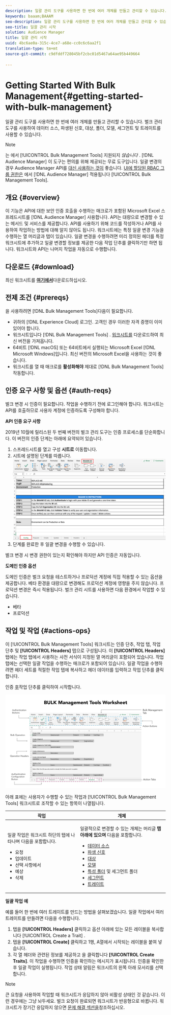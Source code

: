 ```yaml
---
description: 일괄 관리 도구를 사용하면 한 번에 여러 개체를 만들고 관리할 수 있습니다. 벌크 관리 도구를 사용하여 데이터 소스, 파생된 신호, 대상, 폴더, 세그먼트 및 트레이트를 사용할 수 있습니다.
keywords: baaam;BAAAM
seo-description: 일괄 관리 도구를 사용하면 한 번에 여러 개체를 만들고 관리할 수 있습니다. 벌크 관리 도구를 사용하여 데이터 소스, 파생된 신호, 대상, 폴더, 세그먼트 및 트레이트를 사용할 수 있습니다.
seo-title: 일괄 관리 시작
solution: Audience Manager
title: 일괄 관리 시작
uuid: 4bc6ae0a-315c-4ce7-a68e-cc0c6c6aa2f1
translation-type: tm+mt
source-git-commit: c9dfddf728045bf2cbc01d5467a64ae95b449664

---
```



# Getting Started With Bulk Management{#getting-started-with-bulk-management}

일괄 관리 도구를 사용하면 한 번에 여러 개체를 만들고 관리할 수 있습니다. 벌크 관리 도구를 사용하여 데이터 소스, 파생된 신호, 대상, 폴더, 모델, 세그먼트 및 트레이트를 사용할 수 있습니다.

<!-- 

c_bulk_start.xml

 -->

>[!NOTE]
>
>는 에서 [!UICONTROL Bulk Management Tools] 지원되지 *않습니다* . [!DNL Audience Manager] 이 도구는 편의를 위해 제공되는 무료 도구입니다. 일괄 변경의 경우 Audience Manager API를 [대신 사용하는 것이](../../api/rest-api-main/aam-api-getting-started.md) 좋습니다. [UI에 할당된 RBAC 그룹 권한은](../../features/administration/administration-overview.md) 에서 [!DNL Audience Manager] 적용됩니다 [!UICONTROL Bulk Management Tools].

## 개요 {#overview}

이 기능은 API에 대한 보안 인증 호출을 수행하는 매크로가 포함된 Microsoft Excel 스프레드시트를 [!DNL Audience Manager] 사용합니다. API는 대량으로 변경할 수 있는 메서드 및 서비스를 제공합니다. API를 사용하기 위해 코드를 작성하거나 API를 사용하여 작업하는 방법에 대해 알지 않아도 됩니다. 워크시트에는 특정 일괄 변경 기능을 수행하는 열 머리글과 탭이 있습니다. 일괄 변경을 수행하려면 미리 정의된 헤더를 특정 워크시트에 추가하고 일괄 변경할 정보를 제공한 다음 작업 단추를 클릭하기만 하면 됩니다. 워크시트와 API는 나머지 작업을 자동으로 수행합니다.

## 다운로드 {#download}

최신 워크시트를 **[여기에서](assets/BAAAM_V2_20191205.xlsm)**&#x200B;다운로드하십시오.

## 전제 조건 {#prereqs}

을 사용하려면 [!DNL Bulk Management Tools]다음이 필요합니다.

* 귀하의 [!DNL Experience Cloud] 로그인. 고객인 경우 이러한 자격 증명이 이미 있어야 합니다.
* 워크시트입니다 [!DNL Bulk Management Tools] . [워크시트를](assets/BAAAM_V2_20191205.xlsm) 다운로드하여 최신 버전을 가져옵니다.
* 64비트 [!DNL macOS] 또는 64비트에서 실행되는 Microsoft Excel [!DNL Microsoft Windows]입니다. 최신 버전의 Microsoft Excel을 사용하는 것이 좋습니다.
* 워크시트를 열 때 매크로를 **활성화해야** 제대로 [!DNL Bulk Management Tools] 작동합니다.

## 인증 요구 사항 및 옵션 {#auth-reqs}

벌크 변경 시 인증이 필요합니다. 작업을 수행하기 전에 로그인해야 합니다. 워크시트는 API를 호출하므로 사용자 계정에 인증하도록 구성해야 합니다.

**API 인증 요구 사항**

2019년 10월에 릴리스된 두 번째 버전의 벌크 관리 도구는 인증 프로세스를 단순화합니다. 이 버전의 인증 단계는 아래에 요약되어 있습니다.

1. 스프레드시트를 열고 구성 **시트로** 이동합니다.
2. 시트에 설명된 단계를 따릅니다.
   ![](assets/baaam-authentication.png)
3. 단계를 완료한 후 일괄 변경을 수행할 수 있습니다.

벌크 변경 시 변경 권한이 있는지 확인해야 하지만 API 인증은 자동입니다.

**도메인 인증 옵션**

도메인 인증은 벌크 요청을 테스트하거나 프로덕션 계정에 직접 적용할 수 있는 옵션을 제공합니다. 베타 환경을 대량으로 변경해도 프로덕션 계정에 영향을 주지 않습니다. 프로덕션 변경은 즉시 적용됩니다. 벌크 관리 시트를 사용하면 다음 환경에서 작업할 수 있습니다.

* 베타
* 프로덕션

## 작업 및 작업 {#actions-ops}

이 [!UICONTROL Bulk Management Tools] 워크시트는 인증 단추, 작업 탭, 작업 단추 및 **[!UICONTROL Headers]** 탭으로 구성됩니다. 이 **[!UICONTROL Headers]** 탭에는 작업 탭에서 사용하는 사전 서식이 지정된 열 머리글이 포함되어 있습니다. 작업 탭에는 선택한 일괄 작업을 수행하는 매크로가 포함되어 있습니다. 일괄 작업을 수행하려면 헤더 세트를 적절한 작업 탭에 복사하고 헤더 데이터를 입력하고 작업 단추를 클릭합니다.

인증 [후](#auth-reqs)작업 단추를 클릭하여 시작합니다.

![](assets/baaam-worksheet.png)

아래 표에는 사용자가 수행할 수 있는 작업과 [!UICONTROL Bulk Management Tools] 워크시트로 조작할 수 있는 항목이 나열됩니다.

<table id="table_B9B3E09B692E42BAA52FB32C18B00709"> 
 <thead> 
  <tr> 
   <th colname="col1" class="entry"> 작업 </th> 
   <th colname="col2" class="entry"> 개체 </th> 
  </tr> 
 </thead>
 <tbody> 
  <tr> 
   <td colname="col1"> <p>일괄 작업은 워크시트 하단의 탭에 나타나며 다음을 포함합니다. </p> <p> 
     <ul id="ul_49F46B9E00C045D29E40258EB7BDCFBB"> 
      <li id="li_193C41EA19EF4D738FBA037D2BF9B05C">요청 </li> 
      <li id="li_5BE2E13D839F4958AAA5C01B7EFC5096">업데이트 </li> 
      <li id="li_4CCCC739795945DF8C89787F9A67EB88">선택 사항에서 </li> 
      <li id="li_C7D36D2BDF0448CEAF3A5EABE41038E8">예상 </li> 
      <li id="li_07A3E94326124A3092362D9896EB7732">삭제 </li> 
     </ul> </p> </td> 
   <td colname="col2"> <p>일괄적으로 변경할 수 있는 개체는 머리글 <b><span class="uicontrol"> 탭 아래에 있으며</span></b> 다음을 포함합니다. </p> <p> 
     <ul id="ul_A7A96F2B1B63430B9A1E1184AC5FA8F2"> 
      <li id="li_E3D9E2E190B04BE685337AC6140C371C"> <a href="../../features/datasources-list-and-settings.md#data-sources-list-and-settings"> 데이터 소스</a> </li> 
      <li id="li_B645385E40684FA28770913EAF18CB2C"> <a href="../../features/derived-signals.md"> 파생 신호</a> </li> 
      <li id="li_9059F8C4A41A410899BDEFC76D3F5949"> <a href="../../features/destinations/destinations.md"> 대상</a> </li> 
      <li> <a href="../../features/algorithmic-models/understanding-models.md"> 모델</a> </li> 
      <li id="li_BB5A445150754E53AA38C78461326932"> <a href="../../features/traits/trait-storage.md#trait-storage"> 특성 폴더</a> 및 세그먼트 폴더 </li> 
      <li id="li_7A27DBF64E0945CF8AE8C96E8C6EDA09"> <a href="../../features/segments/segments-purpose.md"> 세그먼트</a> </li> 
      <li id="li_A4640A34930040DEA8555EAF0AE2A702"> <a href="../../features/traits/trait-details-page.md"> 트레이트</a> </li> 
     </ul> </p> </td> 
  </tr> 
 </tbody> 
</table>

**일괄 작업 예**

예를 들어 한 번에 여러 트레이트를 만드는 방법을 살펴보겠습니다. 일괄 작업에서 여러 트레이트를 만들려면 다음을 수행합니다.

1. 탭을 **[!UICONTROL Headers]** 클릭하고 옵션 아래에 있는 모든 레이블을 복사합니다 [!UICONTROL Create a Trait] .
2. 탭을 **[!UICONTROL Create]** 클릭하고 1행, A열에서 시작되는 레이블을 붙여 넣습니다.
3. 각 열 헤더와 관련된 정보를 제공하고 을 클릭합니다 **[!UICONTROL Create Traits]**. 이 작업을 수행하면 인증을 확인하는 메시지가 표시됩니다. 인증을 확인한 후 일괄 작업이 실행됩니다. 작업 상태 알림은 워크시트의 왼쪽 아래 모서리를 선택합니다.


>[!NOTE]
>
>큰 요청을 사용하여 작업할 때 워크시트가 응답하지 않아 비활성 상태인 것 같습니다. 이런 경우에는 그냥 놔두세요. 벌크 요청이 완료되면 워크시트가 반응형으로 바뀝니다. 워크시트가 장기간 응답하지 않으면 [문제 해결 섹션을](../../reference/bulk-management-tools/bulk-troubleshooting.md)참조하십시오.

